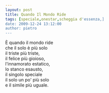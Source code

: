 ```yaml
---
layout: post
title: Quando Il Mondo Ride
tags: [speciale,onestar,scheggia d'essenza,]
date: 2009-12-24 13:12:00
author: pietro
---
```

È quando il mondo ride<br/>che il solo è più solo<br/>il triste più triste,<br/>il felice più gioioso,<br/>l'innamorato estatico,<br/>lo stanco esausto,<br/>il singolo speciale<br/>il solo un po' più solo<br/>e il simile più uguale.
